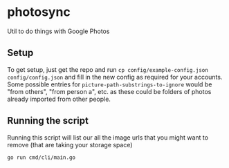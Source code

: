 # photosync
Util to do things with Google Photos

## Setup
To get setup, just get the repo and run `cp config/example-config.json config/config.json` and fill in the new config as required for your accounts.
Some possible entries for `picture-path-substrings-to-ignore` would be "from others", "from person a", etc. as these could be folders of photos already imported from other people.


## Running the script
Running this script will list our all the image urls that you might want to remove (that are taking your storage space)
```
go run cmd/cli/main.go
```
